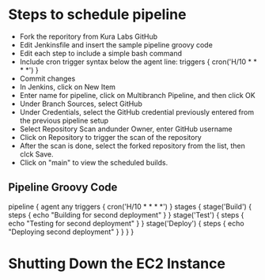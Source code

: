 # Steps to schedule pipeline
- Fork the reporitory from Kura Labs GitHub
- Edit Jenkinsfile and insert the sample pipeline groovy code
- Edit each step to include a simple bash command
- Include cron trigger syntax below the agent line: triggers { cron('H/10 * * * *') } 
- Commit changes
- In Jenkins, click on New Item
- Enter name for pipeline, click on Multibranch Pipeline, and then click OK
- Under Branch Sources, select GitHub
- Under Credentials, select the GitHub credential previously entered from the previous pipeline setup
- Select Repository Scan andunder Owner, enter GitHub username
- Click on Repository to trigger the scan of the repository
- After the scan is done, select the forked repository from the list, then clck Save.
- Click on "main" to view the scheduled builds.

## Pipeline Groovy Code
pipeline {
    agent any 
    triggers {
        cron('H/10 * * * *')
    }
    stages {
        stage('Build') { 
            steps {
                echo "Building for second deployment"
            }
        }
        stage('Test') { 
            steps {
                echo "Testing for second deployment"
            }
        }
        stage('Deploy') { 
            steps {
                echo "Deploying second deployment"
            }
        }
    }
}

# Shutting Down the EC2 Instance
